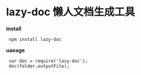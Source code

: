 #  lazy-doc 懒人文档生成工具
**install**
```
 npm install lazy-doc
```
**uaeage**
```
 var doc = require('lazy-doc');
 doc(folder,outputFile);
```
```
```

